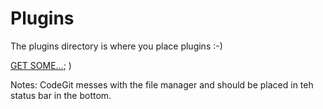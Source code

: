 # Plugins

The plugins directory is where you place plugins :-)

[GET SOME...](https://atheos.io/market/);
)


Notes: CodeGit messes with the file manager and should be placed in teh status bar in the bottom.